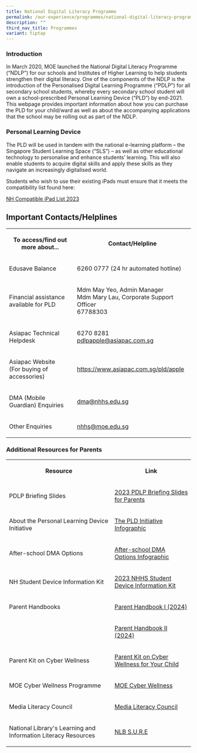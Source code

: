 ```yaml
---
title: National Digital Literacy Programme
permalink: /our-experience/programmes/national-digital-literacy-programme/
description: ""
third_nav_title: Programmes
variant: tiptap
---
```

<h3>Introduction</h3><p>In March 2020, MOE launched the National Digital Literacy Programme (“NDLP”) for our schools and Institutes of Higher Learning to help students strengthen their digital literacy. One of the components of the NDLP is the introduction of the Personalised Digital Learning Programme (“PDLP”) for all secondary school students, whereby every secondary school student will own a school-prescribed Personal Learning Device (“PLD”) by end-2021. This webpage provides important information about how you can purchase the PLD for your child/ward as well as about the accompanying applications that the school may be rolling out as part of the NDLP.</p><h3>Personal Learning Device</h3><p>The PLD will be used in tandem with the national e-learning platform – the Singapore Student Learning Space (“SLS”) – as well as other educational technology to personalise and enhance students’ learning. This will also enable students to acquire digital skills and apply these skills as they navigate an increasingly digitalised world.</p><p>Students who wish to use their existing iPads must ensure that it meets the compatibility list found here:</p><p><a href="/files/PDLP/NH%20Compatible%20iPad%20List_2023.pdf" rel="noopener noreferrer nofollow" target="_blank">NH Compatible iPad List 2023</a></p><h2>Important Contacts/Helplines</h2><table><tbody><tr><th rowspan="1" colspan="1"><p>To access/find out more about...</p></th><th rowspan="1" colspan="1"><p>Contact/Helpline</p></th></tr><tr><td rowspan="1" colspan="1"><p>Edusave Balance</p></td><td rowspan="1" colspan="1"><p>6260 0777 (24 hr automated hotline)</p></td></tr><tr><td rowspan="1" colspan="1"><p>Financial assistance available for PLD</p></td><td rowspan="1" colspan="1"><p>Mdm May Yeo, Admin Manager<br>Mdm Mary Lau, Corporate Support Officer<br>67788303</p></td></tr><tr><td rowspan="1" colspan="1"><p>Asiapac Technical Helpdesk</p></td><td rowspan="1" colspan="1"><p>6270 8281<br><a href="mailto:pdlpapple@asiapac.com.sg" rel="noopener noreferrer nofollow" target="_blank">pdlpapple@asiapac.com.sg</a><br></p></td></tr><tr><td rowspan="1" colspan="1"><p>Asiapac Website<br>(For buying of accessories)</p></td><td rowspan="1" colspan="1"><p><a href="https://www.asiapac.com.sg/pld/apple" rel="noopener noreferrer nofollow" target="_blank">https://www.asiapac.com.sg/pld/apple</a><br></p></td></tr><tr><td rowspan="1" colspan="1"><p>DMA (Mobile Guardian) Enquiries</p></td><td rowspan="1" colspan="1"><p><a href="mailto:dma@nhhs.edu.sg" rel="noopener noreferrer nofollow" target="_blank">dma@nhhs.edu.sg</a></p></td></tr><tr><td rowspan="1" colspan="1"><p>Other Enquiries</p></td><td rowspan="1" colspan="1"><p><a href="mailto:nhhs@moe.edu.sg" rel="noopener noreferrer nofollow" target="_blank">nhhs@moe.edu.sg</a></p></td></tr></tbody></table><h3>Additional Resources for Parents</h3><table><tbody><tr><th rowspan="1" colspan="1"><p>Resource</p></th><th rowspan="1" colspan="1"><p>Link</p></th></tr><tr><td rowspan="1" colspan="1"><p>PDLP Briefing Slides</p></td><td rowspan="1" colspan="1"><p><a href="/files/PDLP/Briefing%20for%20Parents%20PDLP%202023.pdf" rel="noopener noreferrer nofollow" target="_blank">2023 PDLP Briefing Slides for Parents</a></p></td></tr><tr><td rowspan="1" colspan="1"><p>About the Personal Learning Device Initiative</p></td><td rowspan="1" colspan="1"><p><a href="/files/PDLP/Infographic_on_the_PLD_Initiative_2024.pdf" rel="noopener noreferrer nofollow" target="_blank">The PLD Initiative Infographic</a></p></td></tr><tr><td rowspan="1" colspan="1"><p>After-school DMA Options</p></td><td rowspan="1" colspan="1"><p><a href="/files/PDLP/Infographic_on_DMA_Options_2024.pdf" rel="noopener noreferrer nofollow" target="_blank">After-school DMA Options Infographic</a></p></td></tr><tr><td rowspan="1" colspan="1"><p>NH Student Device Information Kit</p></td><td rowspan="1" colspan="1"><p><a href="/files/PDLP/NHHS%20Student%20Device%20Information%20Kit%202023.pdf" rel="noopener noreferrer nofollow" target="_blank">2023 NHHS Student Device Information Kit</a></p></td></tr><tr><td rowspan="1" colspan="1"><p>Parent Handbooks</p></td><td rowspan="1" colspan="1"><p><a href="/files/PDLP/Parent_Handbook__I__2024.pdf" rel="noopener noreferrer nofollow" target="_blank">Parent Handbook I (2024)</a></p></td></tr><tr><td rowspan="1" colspan="1"><p></p></td><td rowspan="1" colspan="1"><p><a href="/files/PDLP/Parent_Handbook__II__2024.pdf" rel="noopener noreferrer nofollow" target="_blank">Parent Handbook II (2024)</a></p></td></tr><tr><td rowspan="1" colspan="1"><p>Parent Kit on Cyber Wellness</p></td><td rowspan="1" colspan="1"><p><a href="https://go.gov.sg/moe-cyber-wellness" rel="noopener noreferrer nofollow" target="_blank">Parent Kit on Cyber Wellness for Your Child</a></p></td></tr><tr><td rowspan="1" colspan="1"><p>MOE Cyber Wellness Programme</p></td><td rowspan="1" colspan="1"><p><a href="https://www.moe.gov.sg/programmes/cyber-wellness/" rel="noopener noreferrer nofollow" target="_blank">MOE Cyber Wellness</a></p></td></tr><tr><td rowspan="1" colspan="1"><p>Media Literacy Council</p></td><td rowspan="1" colspan="1"><p><a href="https://go.gov.sg/better-internet-sg" rel="noopener noreferrer nofollow" target="_blank">Media Literacy Council</a></p></td></tr><tr><td rowspan="1" colspan="1"><p>National Library's Learning and Information Literacy Resources</p></td><td rowspan="1" colspan="1"><p><a href="https://sure.nlb.gov.sg/" rel="noopener noreferrer nofollow" target="_blank">NLB S.U.R.E</a></p></td></tr></tbody></table><p></p>